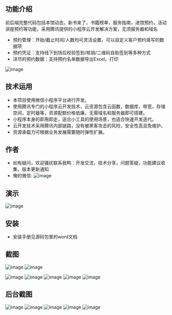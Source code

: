 ## 功能介绍 
    
前后端完整代码包括本馆动态，新书来了，书籍榜单，服务指南，进馆预约，活动讲座预约等功能，采用腾讯提供的小程序云开发解决方案，无须服务器和域名

- 预约管理：开始/截止时间/人数均可灵活设置，可以自定义客户预约填写的数据项
- 预约凭证：支持线下到场后校验签到/核销/二维码自助签到等多种方式
- 详尽的预约数据：支持预约名单数据导出Excel，打印

![image](https://user-images.githubusercontent.com/100649040/156157220-a6de537d-c314-46fd-a161-9fbf502b21f2.png)
 

## 技术运用
- 本项目使用微信小程序平台进行开发。
- 使用腾讯专门的小程序云开发技术，云资源包含云函数，数据库，带宽，存储空间，定时器等，资源配额价格低廉，无需域名和服务器即可搭建。
- 小程序本身的即用即走，适合小工具的使用场景，也适合快速开发迭代。
- 云开发技术采用腾讯内部链路，没有被黑客攻击的风险，安全性高且免维护。
- 资源承载力可根据业务发展需要随时弹性扩展。  



## 作者
- 如有疑问，欢迎骚扰联系我鸭：开发交流，技术分享，问题答疑，功能建议收集，版本更新通知
- 俺的微信:
![image](https://user-images.githubusercontent.com/100649040/156157230-8312f140-1e60-4601-aebc-900fc26b7105.png)



## 演示
![image](https://user-images.githubusercontent.com/100649040/156157226-69476ca3-d172-4ce2-a1fb-1447041a7778.png)
 




## 安装

- 安装手册见源码包里的word文档




## 截图
 ![image](https://user-images.githubusercontent.com/100649040/156157248-e8617f83-2fea-4a01-8c8b-a3fb7aa8aa45.png)
![image](https://user-images.githubusercontent.com/100649040/156157257-8e04f633-a7ea-40af-939b-0d873013a991.png)

 ![image](https://user-images.githubusercontent.com/100649040/156157265-337663b1-533a-4419-88a1-095fc8af7524.png)
![image](https://user-images.githubusercontent.com/100649040/156157271-0bb3caed-4469-413d-ba10-5080efff2bef.png)
![image](https://user-images.githubusercontent.com/100649040/156157284-e5a90e57-4d6c-4f6f-b997-512923ee198b.png)
![image](https://user-images.githubusercontent.com/100649040/156157292-07b3e92d-eb0c-40c8-8975-04f6f8c195de.png)
![image](https://user-images.githubusercontent.com/100649040/156157306-d5370f83-573f-4668-be2c-bdcda8695882.png)


## 后台截图
 
![image](https://user-images.githubusercontent.com/100649040/156157320-ae576666-63e2-4cb0-8bab-dc17e81c9856.png)
![image](https://user-images.githubusercontent.com/100649040/156157335-e8e7e053-d198-42d9-bfca-0f5d1cf144cb.png)
![image](https://user-images.githubusercontent.com/100649040/156157367-d9a4ef98-d417-4bf0-bdd5-7e9c152f0aef.png)
![image](https://user-images.githubusercontent.com/100649040/156157374-795c3774-7810-4b20-a95e-07de573f25d9.png)
![image](https://user-images.githubusercontent.com/100649040/156157381-951f0b63-96b7-426c-801a-448070a9c8f3.png)

